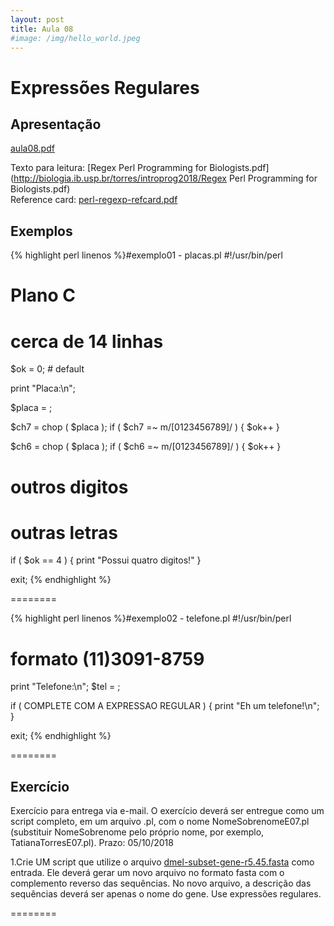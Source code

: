 ```yaml
---
layout: post
title: Aula 08
#image: /img/hello_world.jpeg
---
```

# Expressões Regulares   

## Apresentação
[aula08.pdf](http://biologia.ib.usp.br/torres/introprog2018/aulas/aula08.pdf)  

Texto para leitura: [Regex Perl Programming for Biologists.pdf](http://biologia.ib.usp.br/torres/introprog2018/Regex Perl Programming for Biologists.pdf)  
Reference card: [perl-regexp-refcard.pdf](http://biologia.ib.usp.br/torres/introprog2018/perl-regexp-refcard.pdf)  


## Exemplos

{% highlight perl linenos %}#exemplo01 - placas.pl
#!/usr/bin/perl

# Plano C
# cerca de 14 linhas

$ok = 0; # default

print "Placa\:\n";

$placa = <STDIN>;

$ch7 = chop ( $placa );
if ( $ch7 =~ m/[0123456789]/ ) { $ok++ }

$ch6 = chop ( $placa );
if ( $ch6 =~ m/[0123456789]/ ) { $ok++ }

# outros digitos
# outras letras

if ( $ok == 4 ) { print "Possui quatro digitos!" }

exit;
{% endhighlight %}

========

{% highlight perl linenos %}#exemplo02 - telefone.pl
#!/usr/bin/perl

# formato (11)3091-8759

print "Telefone\:\n";
$tel = <STDIN>;

if ( COMPLETE COM A EXPRESSAO REGULAR ) { 
   print "Eh um telefone!\n"; 
}

exit;
{% endhighlight %}

========

## Exercício 

Exercício para entrega via e-mail. O exercício deverá ser entregue como um script completo, em um arquivo .pl, com o nome NomeSobrenomeE07.pl (substituir NomeSobrenome pelo próprio nome, por exemplo, TatianaTorresE07.pl).
Prazo: 05/10/2018

1.Crie UM script que utilize o arquivo [dmel-subset-gene-r5.45.fasta](http://biologia.ib.usp.br/torres/introprog2018/dmel-subset-gene-r5.45.fasta) como entrada. Ele deverá gerar um novo arquivo no formato fasta com o complemento reverso das sequências. No novo arquivo, a descrição das sequências deverá ser apenas o nome do gene. Use expressões regulares.
 

 


========


